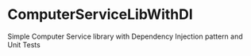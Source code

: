 # ComputerServiceLibWithDI
Simple Computer Service library with Dependency Injection pattern and Unit Tests
